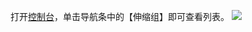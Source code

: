 打开[控制台](http://console.tce.fsphere.cn/autoscaling)，单击导航条中的【伸缩组】即可查看列表。
![](http://imgcache.tcecqpoc.fsphere.cn/image/mccdn.qcloud.com/static/img/ff713a0ff792e49e5e8e099e59251b5a/image.png)